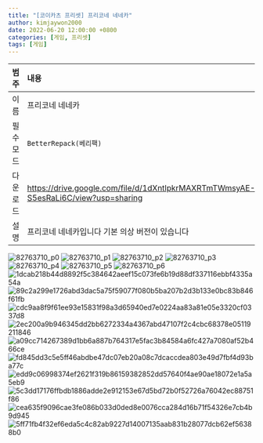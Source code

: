 ```yaml
---
title: "[코이카츠 프리셋] 프리코네 네네카"
author: kimjaywon2000
date: 2022-06-20 12:00:00 +0800
categories: [게임, 프리셋]
tags: [게임]
---
```


| 범주             | 내용            |
|:----------------|:---------------|
| 이름             | 프리코네 네네카  |
| 필수 모드         | `BetterRepack(베리팩)`       |
| 다운로드          | <https://drive.google.com/file/d/1dXntlpkrMAXRTmTWmsyAE-S5esRaLi6C/view?usp=sharing> |
| 설명             | 프리코네 네네카입니다 기본 의상 버전이 있습니다   |

![82763710_p0](https://user-images.githubusercontent.com/76558033/174651438-ba82eadb-b54d-4461-928f-025311ceefee.png)
![82763710_p1](https://user-images.githubusercontent.com/76558033/174651444-32bbaa58-d7c2-4f44-9f6a-c2fb6b0622d2.png)
![82763710_p2](https://user-images.githubusercontent.com/76558033/174651454-f3ca3165-0f8f-4e97-bd05-8a790ec962f6.png)
![82763710_p3](https://user-images.githubusercontent.com/76558033/174651455-c7694842-a848-4c69-b90e-9f4e838aebf9.png)
![82763710_p4](https://user-images.githubusercontent.com/76558033/174651458-cbc1f3af-76c9-42d4-a262-23cd728e8f93.png)
![82763710_p5](https://user-images.githubusercontent.com/76558033/174651459-3e24c7e7-903c-4b0c-bba9-32e6e536e2f8.png)
![82763710_p6](https://user-images.githubusercontent.com/76558033/174651463-90a359a5-55ac-4730-9a2a-fd5d4d89c3c4.png)
![1dcab218b44d8892f5c384642aeef15c073fe6b19d88df337116ebbf4335a54a](https://user-images.githubusercontent.com/76558033/174651464-28976c11-c4d7-4a55-b9b3-69816eb79329.png)
![89c2a299e1726abd3dac5a75f59077f080b5ba207b2d3b133e0bc83b846f61fb](https://user-images.githubusercontent.com/76558033/174651467-1287b538-7b77-457f-9628-82e38c13017e.png)
![cdc9aa8f9f61ee93e15831f98a3d65940ed7e0224aa83a81e05e3320cf0337d8](https://user-images.githubusercontent.com/76558033/174651469-7f8f7097-14c5-4a00-89f0-1c73b68595af.png)
![2ec200a9b946345dd2bb6272334a4367abd47107f2c4cbc68378e05119211846](https://user-images.githubusercontent.com/76558033/174651472-00546f0f-63c6-4031-9867-c2b6532572f6.png)
![a09cc714267389d1bb6a887b764317e5fac3b84584a6fc427a7080af52b466ce](https://user-images.githubusercontent.com/76558033/174651475-4a0969dc-c728-40d4-9852-ca45a10c3820.png)
![fd845dd3c5e5ff46abdbe47dc07eb20a08c7dcaccdea803e49d7fbf4d93ba77c](https://user-images.githubusercontent.com/76558033/174651480-0e2dfdda-2b45-4037-902b-82b7aadd0052.png)
![edd9c06998374ef2621f319b86159382852dd57640f4ae90ae18072e1a5a5eb9](https://user-images.githubusercontent.com/76558033/174651486-5206df90-bd30-43e1-88de-4442e03c1134.png)
![5c3dd17176ffbdb1886adde2e912153e67d5bd72b0f52726a76042ec88751f86](https://user-images.githubusercontent.com/76558033/174651493-2a255291-93d3-42b6-8b84-4a0fbf7ffb9f.png)
![cea635f9096cae3fe086b033d0ded8e0076cca284d16b71f54326e7cb4b9d945](https://user-images.githubusercontent.com/76558033/174651498-cc769d87-a3ea-4a7d-b37c-838dd4cce8f4.png)
![5ff71fb4f32ef6eda5c4c82ab9227d14007135aab831b28077dcb62ef56388b0](https://user-images.githubusercontent.com/76558033/174651501-1fccf744-3a6d-4ed3-b853-e94aee834539.png)
